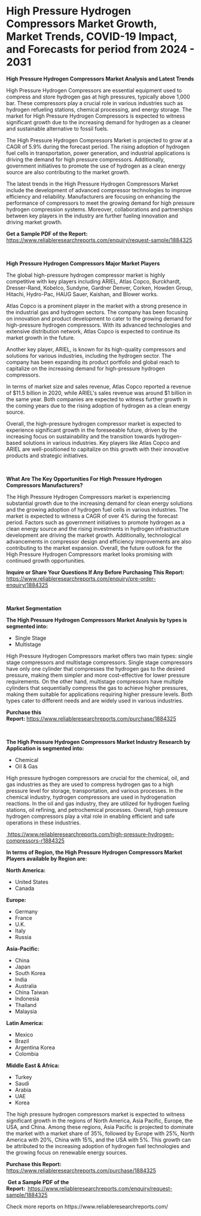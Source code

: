 <p><h1>High Pressure Hydrogen Compressors Market Growth, Market Trends, COVID-19 Impact, and Forecasts for period from 2024 - 2031</h1></p><p><strong>High Pressure Hydrogen Compressors Market Analysis and Latest Trends</strong></p>
<p><p>High Pressure Hydrogen Compressors are essential equipment used to compress and store hydrogen gas at high pressures, typically above 1,000 bar. These compressors play a crucial role in various industries such as hydrogen refueling stations, chemical processing, and energy storage. The market for High Pressure Hydrogen Compressors is expected to witness significant growth due to the increasing demand for hydrogen as a cleaner and sustainable alternative to fossil fuels.</p><p>The High Pressure Hydrogen Compressors Market is projected to grow at a CAGR of 5.9% during the forecast period. The rising adoption of hydrogen fuel cells in transportation, power generation, and industrial applications is driving the demand for high pressure compressors. Additionally, government initiatives to promote the use of hydrogen as a clean energy source are also contributing to the market growth.</p><p>The latest trends in the High Pressure Hydrogen Compressors Market include the development of advanced compressor technologies to improve efficiency and reliability. Manufacturers are focusing on enhancing the performance of compressors to meet the growing demand for high pressure hydrogen compression systems. Moreover, collaborations and partnerships between key players in the industry are further fueling innovation and driving market growth.</p></p>
<p><strong>Get a Sample PDF of the Report:&nbsp;</strong> <a href="https://www.reliableresearchreports.com/enquiry/request-sample/1884325">https://www.reliableresearchreports.com/enquiry/request-sample/1884325</a></p>
<p>&nbsp;</p>
<p><strong>High Pressure Hydrogen Compressors Major Market Players</strong></p>
<p><p>The global high-pressure hydrogen compressor market is highly competitive with key players including ARIEL, Atlas Copco, Burckhardt, Dresser-Rand, Kobelco, Sundyne, Gardner Denver, Corken, Howden Group, Hitachi, Hydro-Pac, HAUG Sauer, Kaishan, and Blower works. </p><p>Atlas Copco is a prominent player in the market with a strong presence in the industrial gas and hydrogen sectors. The company has been focusing on innovation and product development to cater to the growing demand for high-pressure hydrogen compressors. With its advanced technologies and extensive distribution network, Atlas Copco is expected to continue its market growth in the future.</p><p>Another key player, ARIEL, is known for its high-quality compressors and solutions for various industries, including the hydrogen sector. The company has been expanding its product portfolio and global reach to capitalize on the increasing demand for high-pressure hydrogen compressors.</p><p>In terms of market size and sales revenue, Atlas Copco reported a revenue of $11.5 billion in 2020, while ARIEL's sales revenue was around $1 billion in the same year. Both companies are expected to witness further growth in the coming years due to the rising adoption of hydrogen as a clean energy source.</p><p>Overall, the high-pressure hydrogen compressor market is expected to experience significant growth in the foreseeable future, driven by the increasing focus on sustainability and the transition towards hydrogen-based solutions in various industries. Key players like Atlas Copco and ARIEL are well-positioned to capitalize on this growth with their innovative products and strategic initiatives.</p></p>
<p>&nbsp;</p>
<p><strong>What Are The Key Opportunities For High Pressure Hydrogen Compressors Manufacturers?</strong></p>
<p><p>The High Pressure Hydrogen Compressors market is experiencing substantial growth due to the increasing demand for clean energy solutions and the growing adoption of hydrogen fuel cells in various industries. The market is expected to witness a CAGR of over 4% during the forecast period. Factors such as government initiatives to promote hydrogen as a clean energy source and the rising investments in hydrogen infrastructure development are driving the market growth. Additionally, technological advancements in compressor design and efficiency improvements are also contributing to the market expansion. Overall, the future outlook for the High Pressure Hydrogen Compressors market looks promising with continued growth opportunities.</p></p>
<p><strong>Inquire or Share Your Questions If Any Before Purchasing This Report:</strong> <a href="https://www.reliableresearchreports.com/enquiry/pre-order-enquiry/1884325">https://www.reliableresearchreports.com/enquiry/pre-order-enquiry/1884325</a></p>
<p>&nbsp;</p>
<p><strong>Market Segmentation</strong></p>
<p><strong>The High Pressure Hydrogen Compressors Market Analysis by types is segmented into:</strong></p>
<p><ul><li>Single Stage</li><li>Multistage</li></ul></p>
<p><p>High Pressure Hydrogen Compressors market offers two main types: single stage compressors and multistage compressors. Single stage compressors have only one cylinder that compresses the hydrogen gas to the desired pressure, making them simpler and more cost-effective for lower pressure requirements. On the other hand, multistage compressors have multiple cylinders that sequentially compress the gas to achieve higher pressures, making them suitable for applications requiring higher pressure levels. Both types cater to different needs and are widely used in various industries.</p></p>
<p><strong>Purchase this Report:&nbsp;</strong><a href="https://www.reliableresearchreports.com/purchase/1884325">https://www.reliableresearchreports.com/purchase/1884325</a></p>
<p>&nbsp;</p>
<p><strong>The High Pressure Hydrogen Compressors Market Industry Research by Application is segmented into:</strong></p>
<p><ul><li>Chemical</li><li>Oil & Gas</li></ul></p>
<p><p>High pressure hydrogen compressors are crucial for the chemical, oil, and gas industries as they are used to compress hydrogen gas to a high pressure level for storage, transportation, and various processes. In the chemical industry, hydrogen compressors are used in hydrogenation reactions. In the oil and gas industry, they are utilized for hydrogen fueling stations, oil refining, and petrochemical processes. Overall, high pressure hydrogen compressors play a vital role in enabling efficient and safe operations in these industries.</p></p>
<p><a href="https://www.reliableresearchreports.com/high-pressure-hydrogen-compressors-r1884325">&nbsp;https://www.reliableresearchreports.com/high-pressure-hydrogen-compressors-r1884325</a></p>
<p><strong>In terms of Region, the High Pressure Hydrogen Compressors Market Players available by Region are:</strong></p>
<p>
    <p> <strong> North America: </strong>
        <ul>
            <li>United States</li>
            <li>Canada</li>
        </ul>
        </p> 
    <p> <strong> Europe: </strong>
        <ul>
            <li>Germany</li>
            <li>France</li>
            <li>U.K.</li>
            <li>Italy</li>
            <li>Russia</li>
        </ul>
        </p> 
    <p> <strong> Asia-Pacific: </strong>
        <ul>
            <li>China</li>
            <li>Japan</li>
            <li>South Korea</li>
            <li>India</li>
            <li>Australia</li>
            <li>China Taiwan</li>
            <li>Indonesia</li>
            <li>Thailand</li>
            <li>Malaysia</li>
        </ul>
        </p> 
    <p> <strong> Latin America: </strong>
        <ul>
            <li>Mexico</li>
            <li>Brazil</li>
            <li>Argentina Korea</li>
            <li>Colombia</li>
        </ul>
        </p> 
    <p> <strong> Middle East & Africa: </strong>
        <ul>
            <li>Turkey</li>
            <li>Saudi</li>
            <li>Arabia</li>
            <li>UAE</li>
            <li>Korea</li>
        </ul>
    </p>
    </p>
<p><p>The high pressure hydrogen compressors market is expected to witness significant growth in the regions of North America, Asia Pacific, Europe, the USA, and China. Among these regions, Asia Pacific is projected to dominate the market with a market share of 35%, followed by Europe with 25%, North America with 20%, China with 15%, and the USA with 5%. This growth can be attributed to the increasing adoption of hydrogen fuel technologies and the growing focus on renewable energy sources.</p></p>
<p><strong>Purchase this Report: </strong><a href="https://www.reliableresearchreports.com/purchase/1884325">https://www.reliableresearchreports.com/purchase/1884325</a></p>
<p>&nbsp;<strong>Get a Sample PDF of the Report:&nbsp;&nbsp;</strong><a href="https://www.reliableresearchreports.com/enquiry/request-sample/1884325">https://www.reliableresearchreports.com/enquiry/request-sample/1884325</a></p>
<p><strong></strong></p>
<p>Check more reports on https://www.reliableresearchreports.com/</p>